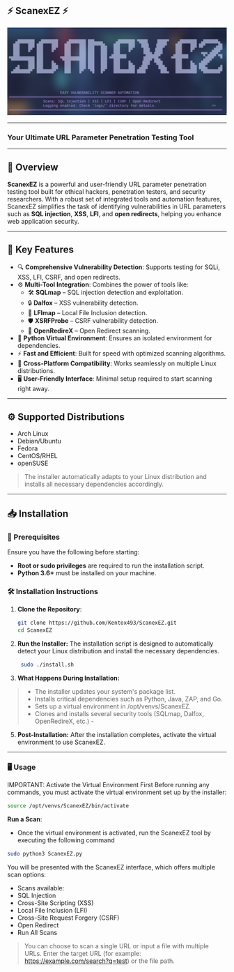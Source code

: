 ## ⚡️ ScanexEZ ⚡️
![ScanexEZ Banner](img/logo.png)

---

### **Your Ultimate URL Parameter Penetration Testing Tool**

---

## 🚀 Overview
**ScanexEZ** is a powerful and user-friendly URL parameter penetration testing tool built for ethical hackers, penetration testers, and security researchers. With a robust set of integrated tools and automation features, ScanexEZ simplifies the task of identifying vulnerabilities in URL parameters such as **SQL injection**, **XSS**, **LFI**, and **open redirects**, helping you enhance web application security.

---

## 🎯 Key Features
- 🔍 **Comprehensive Vulnerability Detection**: Supports testing for SQLi, XSS, LFI, CSRF, and open redirects.
- ⚙️ **Multi-Tool Integration**: Combines the power of tools like:
  - 🛠️ **SQLmap** – SQL injection detection and exploitation.
  - 🔒 **Dalfox** – XSS vulnerability detection.
  - 📂 **LFImap** – Local File Inclusion detection.
  - 🛡️ **XSRFProbe** – CSRF vulnerability detection.
  - 🧭 **OpenRedireX** – Open Redirect scanning.
- 🧩 **Python Virtual Environment**: Ensures an isolated environment for dependencies.
- ⚡ **Fast and Efficient**: Built for speed with optimized scanning algorithms.
- 🔄 **Cross-Platform Compatibility**: Works seamlessly on multiple Linux distributions.
- 🖥️ **User-Friendly Interface**: Minimal setup required to start scanning right away.

---

## ⚙️ Supported Distributions
- Arch Linux
- Debian/Ubuntu
- Fedora
- CentOS/RHEL
- openSUSE
> The installer automatically adapts to your Linux distribution and installs all necessary dependencies accordingly.

---

## 📥 Installation

### 🔧 Prerequisites
Ensure you have the following before starting:
- **Root or sudo privileges** are required to run the installation script.
- **Python 3.6+** must be installed on your machine.

### 🛠️ Installation Instructions
1. **Clone the Repository**:
   ```bash
   git clone https://github.com/Kentox493/ScanexEZ.git
   cd ScanexEZ
   
2. **Run the Installer:** The installation script is designed to automatically detect your Linux distribution and        install the necessary dependencies.
   ```bash
    sudo ./install.sh
   
3. **What Happens During Installation:**
    
  > - The installer updates your system's package list.
  > - Installs critical dependencies such as Python, Java, ZAP, and Go.
  > - Sets up a virtual environment in /opt/venvs/ScanexEZ.
  > - Clones and installs several security tools (SQLmap, Dalfox, OpenRedireX, etc.)
    - 
5. **Post-Installation:** After the installation completes, activate the virtual environment to use ScanexEZ.

---

### 🖥️ Usage
IMPORTANT: Activate the Virtual Environment First
Before running any commands, you must activate the virtual environment set up by the installer:

```bash
source /opt/venvs/ScanexEZ/bin/activate
```

**Run a Scan**: 
- Once the virtual environment is activated, run the ScanexEZ tool by executing the following command

```bash
sudo python3 ScanexEZ.py 
```
You will be presented with the ScanexEZ interface, which offers multiple scan options:
- Scans available:
- SQL Injection
- Cross-Site Scripting (XSS)
- Local File Inclusion (LFI)
- Cross-Site Request Forgery (CSRF)
- Open Redirect
- Run All Scans
> You can choose to scan a single URL or input a file with multiple URLs. Enter the target URL (for example: https://example.com/search?q=test) or the file path.



